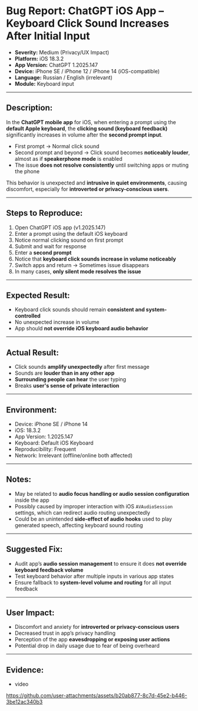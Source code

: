 # Bug Report: ChatGPT iOS App – Keyboard Click Sound Increases After Initial Input

- **Severity:** Medium (Privacy/UX Impact)  
- **Platform:** iOS 18.3.2  
- **App Version:** ChatGPT 1.2025.147  
- **Device:** iPhone SE / iPhone 12 / iPhone 14 (iOS-compatible)  
- **Language:** Russian / English (irrelevant)  
- **Module:** Keyboard input

---

## Description:

In the **ChatGPT mobile app** for iOS, when entering a prompt using the **default Apple keyboard**, the **clicking sound (keyboard feedback)** significantly increases in volume after the **second prompt input**.

- First prompt → Normal click sound  
- Second prompt and beyond → Click sound becomes **noticeably louder**, almost as if **speakerphone mode** is enabled  
- The issue **does not resolve consistently** until switching apps or muting the phone

This behavior is unexpected and **intrusive in quiet environments**, causing discomfort, especially for **introverted or privacy-conscious users**.

---

## Steps to Reproduce:

1. Open ChatGPT iOS app (v1.2025.147)  
2. Enter a prompt using the default iOS keyboard  
3. Notice normal clicking sound on first prompt  
4. Submit and wait for response  
5. Enter a **second prompt**  
6. Notice that **keyboard click sounds increase in volume noticeably**  
7. Switch apps and return → Sometimes issue disappears  
8. In many cases, **only silent mode resolves the issue**

---

## Expected Result:

- Keyboard click sounds should remain **consistent and system-controlled**  
- No unexpected increase in volume  
- App should **not override iOS keyboard audio behavior**

---

## Actual Result:

- Click sounds **amplify unexpectedly** after first message  
- Sounds are **louder than in any other app**  
- **Surrounding people can hear** the user typing  
- Breaks **user's sense of private interaction**

---

## Environment:

- Device: iPhone SE / iPhone 14  
- iOS: 18.3.2  
- App Version: 1.2025.147  
- Keyboard: Default iOS Keyboard  
- Reproducibility: Frequent  
- Network: Irrelevant (offline/online both affected)

---

## Notes:

- May be related to **audio focus handling or audio session configuration** inside the app  
- Possibly caused by improper interaction with iOS `AVAudioSession` settings, which can redirect audio routing unexpectedly  
- Could be an unintended **side-effect of audio hooks** used to play generated speech, affecting keyboard sound routing

---

## Suggested Fix:

- Audit app’s **audio session management** to ensure it does **not override keyboard feedback volume**  
- Test keyboard behavior after multiple inputs in various app states  
- Ensure fallback to **system-level volume and routing** for all input feedback

---

## User Impact:

- Discomfort and anxiety for **introverted or privacy-conscious users**  
- Decreased trust in app’s privacy handling  
- Perception of the app **eavesdropping or exposing user actions**  
- Potential drop in daily usage due to fear of being overheard

---

## Evidence:

- video 

https://github.com/user-attachments/assets/b20ab877-8c7d-45e2-b446-3be12ac340b3


